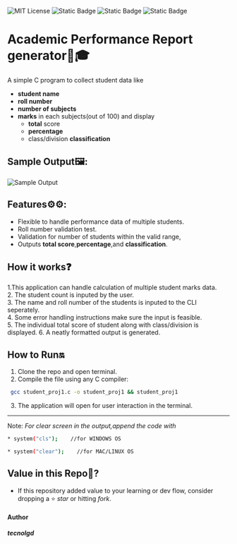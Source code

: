 ![MIT License](https://img.shields.io/github/license/tecnolgd/ACADEMIC-PERFORMANCE_GEN?style=flat)
![Static Badge](https://img.shields.io/badge/tools-Open_Source-blue)
![Static Badge](https://img.shields.io/badge/interface-CLI-white)
![Static Badge](https://img.shields.io/badge/version-v1.0-orange)


# Academic Performance  Report generator💯🎓

A simple C program to collect student data like 
* **student name**
* **roll number**
* **number of subjects**
* **marks** in each subjects(out of 100) 
and display
   * **total** score
   * **percentage** 
   * class/division **classification**

## Sample Output🖼️:

![Sample Output](output_screenshots/academic_report_output.png)

## Features⚙️⚙️:
* Flexible to handle performance data of multiple students.
* Roll number validation test.
* Validation for number of students  within the valid range,
* Outputs **total score**,**percentage**,and **classification**.

## How it works❓️
1.This application can handle calculation of multiple student marks data.    
2. The student count is inputed by the user.    
3. The name and roll number of the students is inputed to the CLI seperately.    
4. Some error handling instructions make sure the input is feasible.    
5. The individual total score of student along with class/division is displayed.    6. A neatly formatted output is generated.

## How to Run🔛
1) Clone the repo and open terminal.
3) Compile the file using any C compiler:
```bash
 gcc student_proj1.c -o student_proj1 && student_proj1
```
3) The application will open for user interaction in the terminal.
---
Note: *For clear screen in the output,append the code with*
```bash
* system("cls");    //for WINDOWS OS

* system("clear");    //for MAC/LINUX OS  
```

## Value in this Repo💫?     
* If this repository added value to your learning or dev flow, consider dropping a ⭐ *star* or hitting *fork*.

#### Author
***tecnolgd***
